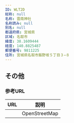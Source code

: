 ```yaml
---
ID: WLT2D
総称: null
名称: 雲南神社
名称読み: null
別名: null
都道府県: 宮城県
区域: 名取市
緯度: 38.1609444
経度: 140.8825487
郵便番号: 9811225
住所: 宮城県名取市飯野坂５丁目３−８
---
```


## その他

### 参考URL

| URL | 説明          |
| --- | ------------- |
|     | OpenStreetMap |
